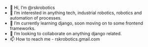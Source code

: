 - 👋 Hi, I’m @rskrobotics
- 👀 I’m interested in anything tech, industrial robotics, robotics and automation of processes.
- 🌱 I’m currently learning django, soon moving on to some frontend frameworks.
- 💞️ I’m looking to collaborate on anything django related.
- 📫 How to reach me - rskrobotics.gmail.com

<!---
rskrobotics/rskrobotics is a ✨ special ✨ repository because its `README.md` (this file) appears on your GitHub profile.
You can click the Preview link to take a look at your changes.
--->
